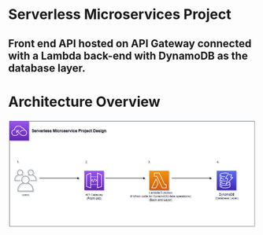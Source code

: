 # Serverless Microservices Project

Front end API hosted on API Gateway connected with a Lambda back-end with DynamoDB as the database layer.
---

# Architecture Overview

![API Gateway Architecture](API_Gateway_Architecture.png)
